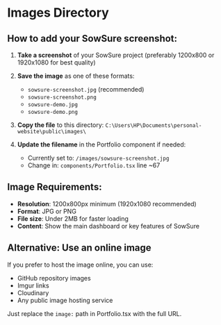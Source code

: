 # Images Directory

## How to add your SowSure screenshot:

1. **Take a screenshot** of your SowSure project (preferably 1200x800 or 1920x1080 for best quality)

2. **Save the image** as one of these formats:
   - `sowsure-screenshot.jpg` (recommended)
   - `sowsure-screenshot.png` 
   - `sowsure-demo.jpg`
   - `sowsure-demo.png`

3. **Copy the file** to this directory: 
   `C:\Users\HP\Documents\personal-website\public\images\`

4. **Update the filename** in the Portfolio component if needed:
   - Currently set to: `/images/sowsure-screenshot.jpg`
   - Change in: `components/Portfolio.tsx` line ~67

## Image Requirements:
- **Resolution**: 1200x800px minimum (1920x1080 recommended)
- **Format**: JPG or PNG
- **File size**: Under 2MB for faster loading
- **Content**: Show the main dashboard or key features of SowSure

## Alternative: Use an online image
If you prefer to host the image online, you can use:
- GitHub repository images
- Imgur links
- Cloudinary
- Any public image hosting service

Just replace the `image:` path in Portfolio.tsx with the full URL.
